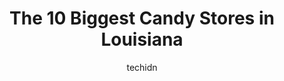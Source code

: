 ---
layout: ampstory
image: https://i0.wp.com/paketmu.com/wp-content/uploads/2023/06/lauras-candies-0-in-louisiana-1686368733.jpeg?resize=640,853
author: techidn
featured: false
description: Explore the diverse Candy Store scene in Louisiana, home to an incredible selection of 10 establishments catering to every taste. Whether youre in search of iconic favorites or undiscovered
title: The 10 Biggest Candy Stores in Louisiana
cover:
   title: The 10 Biggest Candy Stores in Louisiana
   subtitle: RICKPATE
   background: https://paketmu.com/wp-content/uploads/2023/06/lauras-candies-0-in-louisiana-1686368733.jpeg

pages: 
 - layout: thirds
   top: <h1>#1 Candyland Cottage & Ice Cream Shoppe</h1>
   bottom: "<p>The Super Walmart of Candy stores! But with charm and style. So many cool antique things to look at. Way better than going to a modern frozen yogurt place on a weekend. L</p>"
   background: https://paketmu.com/wp-content/uploads/2023/06/lauras-candies-1-in-louisiana-1686368734.jpeg
   backgroundblur: true
 - layout: thirds
   top: <h1>#2 Rocket Fizz Bossier City</h1>
   bottom: "<p>Great place with a lot of iconic items... HUGE Selection of different bottled sodas. There probably isnt a flavor they dont have in a bottle. The candy selection is vas</p>"
   background: https://paketmu.com/wp-content/uploads/2023/06/lauras-candies-2-in-louisiana-1686368736.jpeg
   cta:
      link: https://paketmu.com/the-10-biggest-candy-stores-in-louisiana/
      text: The 10 Biggest Candy Stores in Louisiana
 - layout: thirds
   top: <h1>#3 Candyland Cottage</h1>
   bottom: "<p>Visiting Candyland Cottage and Ice Cream Shoppe has become a family tradition on any trip we take that takes us by Rayne, Louisiana. For elevated palates, they have fresh</p>"
   background: https://paketmu.com/wp-content/uploads/2023/06/lauras-candies-3-in-louisiana-1686368736.jpeg
   cta:
      link: https://paketmu.com/the-10-biggest-candy-stores-in-louisiana/
      text: The 10 Biggest Candy Stores in Louisiana
 - layout: thirds
   top: <h1>#4 The Candy Bank</h1>
   bottom: "<p>201 Carroll St, Mandeville, LA 70448, United States</p>"
   background: https://images.unsplash.com/photo-1462556791646-c201b8241a94?ixlib=rb-4.0.3&ixid=MnwxMjA3fDB8MHxwaG90by1wYWdlfHx8fGVufDB8fHx8&auto=format&fit=crop&w=640&h=853&q=80
   cta:
      link: https://paketmu.com/the-10-biggest-candy-stores-in-louisiana/
      text: The 10 Biggest Candy Stores in Louisiana
 - layout: thirds
   top: <h1>#5 Lauras Candies</h1>
   bottom: "<p>331 Chartres St, New Orleans, LA 70130, United States</p>"
   background: https://images.unsplash.com/photo-1602536052359-ef94c21c5948?ixlib=rb-4.0.3&ixid=MnwxMjA3fDB8MHxwaG90by1wYWdlfHx8fGVufDB8fHx8&auto=format&fit=crop&w=640&h=853&q=80
   cta:
      link: https://paketmu.com/the-10-biggest-candy-stores-in-louisiana/
      text: The 10 Biggest Candy Stores in Louisiana
 - layout: thirds
   top: <h1>#6 The Chocolate Crocodile</h1>
   bottom: "<p>460 Boardwalk Blvd, Bossier City, LA 71111, United States</p>"
   background: https://images.unsplash.com/photo-1527066579998-dbbae57f45ce?ixlib=rb-4.0.3&ixid=MnwxMjA3fDB8MHxwaG90by1wYWdlfHx8fGVufDB8fHx8&auto=format&fit=crop&w=640&h=853&q=80
   cta:
      link: https://paketmu.com/the-10-biggest-candy-stores-in-louisiana/
      text: The 10 Biggest Candy Stores in Louisiana
 - layout: thirds
   top: <h1>#7 Lolli & Pops</h1>
   bottom: "<p>6401 Bluebonnet Blvd, Baton Rouge, LA 70836, United States</p>"
   background: https://images.unsplash.com/photo-1599422314077-f4dfdaa4cd09?ixlib=rb-4.0.3&ixid=MnwxMjA3fDB8MHxwaG90by1wYWdlfHx8fGVufDB8fHx8&auto=format&fit=crop&w=640&h=853&q=80
   cta:
      link: https://paketmu.com/the-10-biggest-candy-stores-in-louisiana/
      text: The 10 Biggest Candy Stores in Louisiana
 - layout: thirds
   middle: Continue reading...
   background: https://images.unsplash.com/photo-1615749413727-825b59a857b5?ixlib=rb-4.0.3&ixid=MnwxMjA3fDB8MHxwaG90by1wYWdlfHx8fGVufDB8fHx8&auto=format&fit=crop&w=640&h=853&q=80
   cta:
      link: https://paketmu.com/the-10-biggest-candy-stores-in-louisiana/
      text: The 10 Biggest Candy Stores in Louisiana
      
---